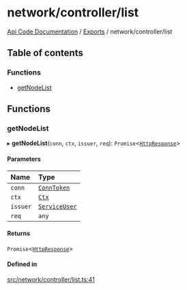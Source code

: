 # network/controller/list
 
[Api Code Documentation](../README.md) / [Exports](../modules.md) / network/controller/list

## Table of contents

### Functions

- [getNodeList](network_controller_list.md#getnodelist)

## Functions

### getNodeList

▸ **getNodeList**(`conn`, `ctx`, `issuer`, `req`): `Promise`\<[`HttpResponse`](httpd_lib.md#httpresponse)\>

#### Parameters

| Name | Type |
| :------ | :------ |
| `conn` | [`ConnToken`](service_conn.md#conntoken) |
| `ctx` | [`Ctx`](../interfaces/lib_ctx.Ctx.md) |
| `issuer` | [`ServiceUser`](../interfaces/service_domain_organization_service_user.ServiceUser.md) |
| `req` | `any` |

#### Returns

`Promise`\<[`HttpResponse`](httpd_lib.md#httpresponse)\>

#### Defined in

[src/network/controller/list.ts:41](https://github.com/openkfw/TruBudget/blob/d2b440c/api/src/network/controller/list.ts#L41)
